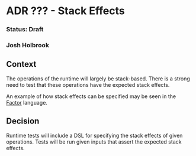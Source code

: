 # ADR ??? - Stack Effects

### Status: Draft

### Josh Holbrook

## Context

The operations of the runtime will largely be stack-based. There is a strong need to test that these operations have the expected stack effects.

An example of how stack effects can be specified may be seen in the [Factor](https://github.com/factor/factor/blob/master/extra/rot13/rot13.factor#L6) language.

## Decision

Runtime tests will include a DSL for specifying the stack effects of given operations. Tests will be run given inputs that assert the expected stack effects.
